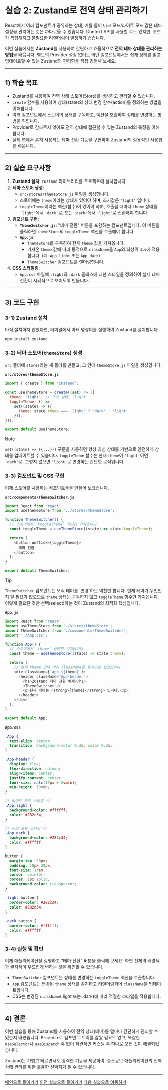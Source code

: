 # 실습 2: Zustand로 전역 상태 관리하기

React에서 여러 컴포넌트가 공유하는 상태, 예를 들어 다크 모드/라이트 모드 같은 테마 설정을 관리하는 것은 까다로울 수 있습니다. Context API를 사용할 수도 있지만, 코드가 복잡해지고 불필요한 리렌더링이 발생하기 쉽습니다.

이번 실습에서는 **Zustand**를 사용하여 간단하고 효율적으로 **전역 테마 상태를 관리하는 방법**을 배웁니다. 별도의 Provider 설정 없이도 어떤 컴포넌트에서든 쉽게 상태를 읽고 업데이트할 수 있는 Zustand의 편리함을 직접 경험해 보세요.

---

## 1) 학습 목표

- Zustand를 사용하여 전역 상태 스토어(Store)를 생성하고 관리할 수 있습니다.
- `create` 함수를 사용하여 상태(state)와 상태 변경 함수(action)를 정의하는 방법을 이해합니다.
- 여러 컴포넌트에서 스토어의 상태를 구독하고, 액션을 호출하여 상태를 변경하는 방법을 익힙니다.
- Provider로 감싸주지 않아도 전역 상태에 접근할 수 있는 Zustand의 특징을 이해합니다.
- 실제 앱에서 흔히 사용되는 테마 전환 기능을 구현하며 Zustand의 실용적인 사용법을 배웁니다.

---

## 2) 실습 요구사항

1.  **Zustand 설치**: `zustand` 라이브러리를 프로젝트에 설치합니다.
2.  **테마 스토어 생성**:
    - `src/stores/themeStore.js` 파일을 생성합니다.
    - 스토어에는 `theme`이라는 상태가 있어야 하며, 초기값은 `'light'` 입니다.
    - `toggleTheme`이라는 액션(함수)이 있어야 하며, 호출될 때마다 `theme` 상태를 `'light'`에서 `'dark'`로, 또는 `'dark'`에서 `'light'`로 전환해야 합니다.
3.  **컴포넌트 구현**:
    - **`ThemeSwitcher.js`**: "테마 전환" 버튼을 포함하는 컴포넌트입니다. 이 버튼을 클릭하면 `themeStore`의 `toggleTheme` 액션을 호출해야 합니다.
    - **`App.js`**:
        - `themeStore`를 구독하여 현재 `theme` 값을 가져옵니다.
        - 가져온 `theme` 값에 따라 동적으로 `className`을 `App`의 최상위 `div`에 적용합니다. (예: `App light` 또는 `App dark`)
        - `ThemeSwitcher` 컴포넌트를 렌더링합니다.
4.  **CSS 스타일링**:
    - `App.css` 파일에 `.light`와 `.dark` 클래스에 대한 스타일을 정의하여 실제 테마 전환이 시각적으로 보이도록 만듭니다.

---

## 3) 코드 구현

### 3-1) Zustand 설치

아직 설치하지 않았다면, 터미널에서 아래 명령어를 실행하여 Zustand를 설치합니다.

```bash
npm install zustand
```

### 3-2) 테마 스토어(`themeStore`) 생성

`src` 폴더에 `stores`라는 새 폴더를 만들고, 그 안에 `themeStore.js` 파일을 생성합니다.

**`src/stores/themeStore.js`**
```javascript
import { create } from 'zustand';

const useThemeStore = create((set) => ({
  theme: 'light', // 초기 상태: 'light'
  toggleTheme: () => 
    set((state) => ({ 
      theme: state.theme === 'light' ? 'dark' : 'light' 
    })),
}));

export default useThemeStore;
```

> [!NOTE]
> `set((state) => ({...}))` 구문을 사용하면 항상 최신 상태를 기반으로 안전하게 상태를 업데이트할 수 있습니다. `toggleTheme` 함수는 현재 `theme`이 `'light'`이면 `'dark'`로, 그렇지 않으면 `'light'`로 변경하는 간단한 로직입니다.

### 3-3) 컴포넌트 및 CSS 구현

이제 스토어를 사용하는 컴포넌트들을 만들어 보겠습니다.

**`src/components/ThemeSwitcher.js`**
```javascript
import React from 'react';
import useThemeStore from '../stores/themeStore';

function ThemeSwitcher() {
  // 스토어에서 `toggleTheme` 액션만 가져옵니다.
  const toggleTheme = useThemeStore((state) => state.toggleTheme);

  return (
    <button onClick={toggleTheme}>
      테마 전환
    </button>
  );
}

export default ThemeSwitcher;
```
> [!TIP]
> `ThemeSwitcher` 컴포넌트는 오직 테마를 '변경'하는 역할만 합니다. 현재 테마가 무엇인지 알 필요가 없으므로 `theme` 상태는 구독하지 않고 `toggleTheme` 함수만 가져옵니다. 이렇게 필요한 것만 선택(select)하는 것이 Zustand의 최적화 핵심입니다.


**`App.js`**
```javascript
import React from 'react';
import useThemeStore from './stores/themeStore';
import ThemeSwitcher from './components/ThemeSwitcher';
import './App.css';

function App() {
  // 스토어에서 `theme` 상태만 가져옵니다.
  const theme = useThemeStore((state) => state.theme);

  return (
    // 현재 theme 값에 따라 className을 동적으로 설정합니다.
    <div className={`App ${theme}`}>
      <header className="App-header">
        <h1>Zustand 테마 전환 예제</h1>
        <ThemeSwitcher />
        <p>현재 테마는 <strong>{theme}</strong> 입니다.</p>
      </header>
    </div>
  );
}

export default App;
```

**`App.css`**
```css
.App {
  text-align: center;
  transition: background-color 0.3s, color 0.3s;
}

.App-header {
  display: flex;
  flex-direction: column;
  align-items: center;
  justify-content: center;
  font-size: calc(10px + 2vmin);
  min-height: 100vh;
}

/* 라이트 모드 스타일 */
.App.light {
  background-color: #ffffff;
  color: #282c34;
}

/* 다크 모드 스타일 */
.App.dark {
  background-color: #282c34;
  color: #ffffff;
}

button {
  margin-top: 20px;
  padding: 10px 20px;
  font-size: 1rem;
  cursor: pointer;
  border: 1px solid;
  background-color: transparent;
}

.light button {
  border-color: #282c34;
  color: #282c34;
}

.dark button {
  border-color: #ffffff;
  color: #ffffff;
}
```

### 3-4) 실행 및 확인

이제 애플리케이션을 실행하고 "테마 전환" 버튼을 클릭해 보세요. 화면 전체의 배경색과 글자색이 부드럽게 변하는 것을 확인할 수 있습니다.

- `ThemeSwitcher` 컴포넌트는 상태를 변경하는 `toggleTheme` 액션을 호출합니다.
- `App` 컴포넌트는 변경된 `theme` 상태를 감지하고 리렌더링되어 `className`을 업데이트합니다.
- CSS는 변경된 `className`(.light 또는 .dark)에 따라 적절한 스타일을 적용합니다.

---

## 4) 결론

이번 실습을 통해 Zustand를 사용하여 전역 상태(테마)를 얼마나 간단하게 관리할 수 있는지 배웠습니다. `Provider`로 컴포넌트 트리를 감쌀 필요도 없고, 복잡한 `useSelector`나 `useDispatch` 훅 없이 직관적인 커스텀 훅 하나로 모든 것이 해결되었습니다.

Zustand는 가볍고 빠르면서도 강력한 기능을 제공하여, 중소규모 애플리케이션의 전역 상태 관리를 위한 훌륭한 선택지가 될 수 있습니다.

---

[메인으로 돌아가기](../README.md)
[이전 실습으로 돌아가기](./Lab1-Refactor-to-TanStack-Query.md)
[다음 실습으로 이동하기](./Lab3-Signup-Form-with-RHF.md)
